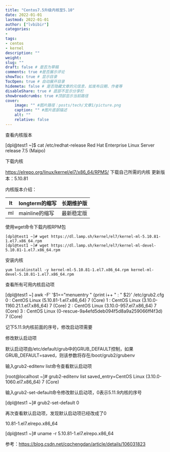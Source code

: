 ```yaml
---
title: "Centos7.5升级内核至5.10" 
date: 2022-01-01
lastmod: 2022-01-01
author: ["lvbibir"] 
categories: 
- 
tags: 
- centos
- kernel
description: "" 
weight: 
slug: ""
draft: false # 是否为草稿
comments: true #是否展示评论
showToc: true # 显示目录
TocOpen: true # 自动展开目录
hidemeta: false # 是否隐藏文章的元信息，如发布日期、作者等
disableShare: true # 底部不显示分享栏
showbreadcrumbs: true #顶部显示当前路径
cover:
    image: "" #图片路径：posts/tech/文章1/picture.png
    caption: "" #图片底部描述
    alt: ""
    relative: false
---
```

查看内核版本

[dpl@test1 ~]$ cat /etc/redhat-release 
Red Hat Enterprise Linux Server release 7.5 (Maipo)

下载内核

https://elrepo.org/linux/kernel/el7/x86_64/RPMS/ 下载自己所需的内核
更新版本：5.10.81

内核版本介绍：


| lt   | longterm的缩写 | 长期维护版 |
| ---- | -------------- | ---------- |
| ml | mainline的缩写 | 最新稳定版 |


使用wget命令下载内核RPM包

```
[dpl@test1 ~]# wget https://dl.lamp.sh/kernel/el7/kernel-ml-5.10.81-1.el7.x86_64.rpm
[dpl@test1 ~]# wget https://dl.lamp.sh/kernel/el7/kernel-ml-devel-5.10.81-1.el7.x86_64.rpm
```

安装内核

```
yum localinstall -y kernel-ml-5.10.81-1.el7.x86_64.rpm kernel-ml-devel-5.10.81-1.el7.x86_64.rpm
```

查看所有可用内核启动项

[dpl@test1 ~] awk -F\' '$1=="menuentry " {print i++ " : " $2}' /etc/grub2.cfg
0 : CentOS Linux (5.10.81-1.el7.x86_64) 7 (Core)
1 : CentOS Linux (3.10.0-1160.21.1.el7.x86_64) 7 (Core)
2 : CentOS Linux (3.10.0-957.el7.x86_64) 7 (Core)
3 : CentOS Linux (0-rescue-9a4efd5deb094f5d8a9a259066ff4f3d) 7 (Core)

记下5.11.9内核前面的序号，修改启动项需要

修改默认启动项

默认启动项由/etc/default/grub中的GRUB_DEFAULT控制，如果GRUB_DEFAULT=saved，则该参数将存在/boot/grub2/grubenv

输入grub2-editenv list命令查看默认启动项

[root@localhost ~]# grub2-editenv list
saved_entry=CentOS Linux (3.10.0-1060.el7.x86_64) 7 (Core)

输入grub2-set-default命令修改默认启动项，0表示5.11.9内核的序号

[dpl@test1 ~]# grub2-set-default 0

再次查看默认启动项，发现默认启动项已经改成了0

10.81-1.el7.elrepo.x86_64

[dpl@test1 ~]# uname -r
5.10.81-1.el7.elrepo.x86_64


参考：https://blog.csdn.net/cqchengdan/article/details/106031823

